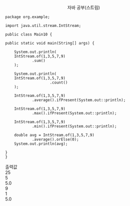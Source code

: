<center>자바 공부(스트림)</center>

    package org.example;

    import java.util.stream.IntStream;

    public class Main10 {

    public static void main(String[] args) {

        System.out.println(
        IntStream.of(1,3,5,7,9)
                .sum()
        );

        System.out.println(
        IntStream.of(1,3,5,7,9)
                        .count()
        );

        IntStream.of(1,3,5,7,9)
                .average().ifPresent(System.out::println);

        IntStream.of(1,3,5,7,9)
                .max().ifPresent(System.out::println);

        IntStream.of(1,3,5,7,9)
                .min().ifPresent(System.out::println);

        double avg = IntStream.of(1,3,5,7,9)
                .average().orElse(0);
        System.out.println(avg);

    }
    }
출력값<br>
25<br>
5<br>
5.0<br>
9<br>
1<br>
5.0

    
